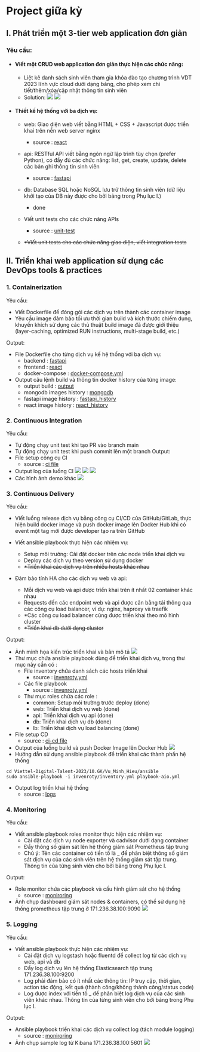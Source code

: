 # Project giữa kỳ

## I. Phát triển một 3-tier web application đơn giản

### Yêu cầu:

-   #### Viết một CRUD web application đơn giản thực hiện các chức năng:
    -   Liệt kê danh sách sinh viên tham gia khóa đào tạo chương trình VDT 2023 lĩnh vực cloud dưới dạng bảng, cho phép xem chi tiết/thêm/xóa/cập nhật thông tin sinh viên
    -   Solution:
        <img src= images/react.png>
        <img src= images/fastapi_docs.png>
-   #### Thiết kế hệ thống với ba dịch vụ:

    -   web: Giao diện web viết bằng HTML + CSS + Javascript được triển khai trên nền web server nginx
        -   source : [react](./frontend/)
    -   api: RESTful API viết bằng ngôn ngữ lập trình tùy chọn (prefer Python), có đầy đủ các chức năng: list, get, create, update, delete các bản ghi thông tin sinh viên

        -   source : [fastapi](./backend/)

    -   db: Database SQL hoặc NoSQL lưu trữ thông tin sinh viên (dữ liệu khởi tạo của DB này được cho bởi bảng trong Phụ lục I.)
        -   done
    -   Viết unit tests cho các chức năng APIs
        -   source : [unit-test](./backend/test_main.py)
    -   <strike>\*Viết unit tests cho các chức năng giao diện, viết integration tests</strike>

## II. Triển khai web application sử dụng các DevOps tools & practices

### 1. Containerization

Yêu cầu:

-   Viết Dockerfile để đóng gói các dịch vụ trên thành các container image
-   Yêu cầu image đảm bảo tối ưu thời gian build và kích thước chiếm dụng, khuyến khích sử dụng các thủ thuật build image đã được giới thiệu (layer-caching, optimized RUN instructions, multi-stage build, etc.)

Output:

-   File Dockerfile cho từng dịch vụ kế hệ thống với ba dịch vụ:
    -   backend : [fastapi](./backend/Dockerfile)
    -   frontend : [react](./frontend/Dockerfile)
    -   docker-compose : [docker-compose.yml](./docker-compose.yml)
-   Output câu lệnh build và thông tin docker history của từng image:
    -   output build : [output](./logs/output_docker_compose.log)
    -   mongodb images history : [mongodb](./logs/mongo_history.log)
    -   fastapi image history : [fastapi_history](./logs/fastapi_history.log)
    -   react image history : [react_history](./logs/react_history.log)

### 2. Continuous Integration

Yêu cầu:

-   Tự động chạy unit test khi tạo PR vào branch main
-   Tự động chạy unit test khi push commit lên một branch
    Output:
-   File setup công cụ CI
    -   source : [ci file](../../.github/workflows/ci_cd.yaml)
-   Output log của luồng CI
    <img src= images/actions.png>
    <img src= images/ci_cd_1.png>
    <img src= images/run_unit_test.png>
-   Các hình ảnh demo khác
    <img src= images/github_actions.png>

### 3. Continuous Delivery

Yêu cầu:

-   Viết luồng release dịch vụ bằng công cụ CI/CD của GitHub/GitLab, thực hiện build docker image và push docker image lên Docker Hub khi có event một tag mới được developer tạo ra trên GitHub
-   Viết ansible playbook thực hiện các nhiệm vụ:

    -   Setup môi trường: Cài đặt docker trên các node triển khai dịch vụ
    -   Deploy các dịch vụ theo version sử dụng docker
    -   <strike>\*Triển khai các dịch vụ trên nhiều hosts khác nhau</strike>

-   Đảm bảo tính HA cho các dịch vụ web và api:
    -   Mỗi dịch vụ web và api được triển khai trên ít nhất 02 container khác nhau
    -   Requests đến các endpoint web và api được cân bằng tải thông qua các công cụ load balancer, ví dụ: nginx, haproxy và traefik
    -   \*Các công cụ load balancer cũng được triển khai theo mô hình cluster
    -   <strike>\*Triển khai db dưới dạng cluster</strike>

Output:

-   Ảnh minh họa kiến trúc triển khai và bản mô tả
    <img src= images/cluster_architecture.jpg>
-   Thư mục chứa ansible playbook dùng để triển khai dịch vụ, trong thư mục này cần có :
    -   File inventory chứa danh sách các hosts triển khai
        -   source : [invenroty.yml](./ansible/inventories/inventory.yml)
    -   Các file playbook
        -   source : [invenroty.yml](./ansible)
    -   Thư mục roles chứa các role :
        -   common: Setup môi trường trước deploy (done)
        -   web: Triển khai dịch vụ web (done)
        -   api: Triển khai dịch vụ api (done)
        -   db: Triển khai dịch vụ db (done)
        -   lb: Triển khai dịch vụ load balancing (done)
-   File setup CD
    -   source : [ci-cd file](../../.github/workflows/ci_cd.yaml)
-   Output của luồng build và push Docker Image lên Docker Hub
    <img src= images/push_to_docker_hub.png>
-   Hướng dẫn sử dụng ansible playbook để triển khai các thành phần hệ thống

```
cd Viettel-Digital-Talent-2023/10.GK/Vu_Minh_Hieu/ansible
sudo ansible-playbook -i invenroty/inventory.yml playbook-aio.yml
```

-   Output log triển khai hệ thống
    -   source : [logs](./logs/)

### 4. Monitoring

Yêu cầu:

-   Viết ansible playbook roles monitor thực hiện các nhiệm vụ:
    -   Cài đặt các dịch vụ node exporter và cadvisor dưới dạng container
    -   Đẩy thông số giám sát lên hệ thống giám sát Prometheus tập trung
    -   Chú ý: Tên các container có tiền tố là <username>\_ để phân biệt thông số giám sát dịch vụ của các sinh viên trên hệ thống giám sát tập trung. Thông tin <username> của từng sinh viên cho bởi bảng trong Phụ lục I.

Output:

-   Role monitor chứa các playbook và cấu hình giám sát cho hệ thống
    -   source : [moniroring](./ansible/roles/monitoring/)
-   Ảnh chụp dashboard giám sát nodes & containers, có thể sử dụng hệ thống prometheus tập trung ở 171.236.38.100:9090
    <img src= images/prometheus.png>

### 5. Logging

Yêu cầu:

-   Viết ansible playbook thực hiện các nhiệm vụ:
    -   Cài đặt dịch vụ logstash hoặc fluentd để collect log từ các dịch vụ web, api và db
    -   Đẩy log dịch vụ lên hệ thống Elasticsearch tập trung 171.236.38.100:9200
    -   Log phải đảm bảo có ít nhất các thông tin: IP truy cập, thời gian, action tác động, kết quả (thành công/không thành công/status code)
    -   Log được index với tiền tố <username>\_ để phân biệt log dịch vụ của các sinh viên khác nhau. Thông tin <username> của từng sinh viên cho bởi bảng trong Phụ lục I.

Output:

-   Ansible playbook triển khai các dịch vụ collect log (tách module logging)
    -   source : [moniroring](./ansible/roles/logging/)
-   Ảnh chụp sample log từ Kibana 171.236.38.100:5601
    <img src= images/elastic.png>
